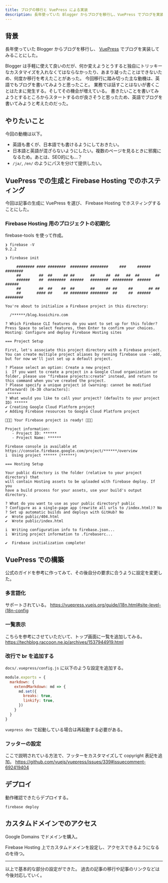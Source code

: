 ```yaml
---
title: ブログの移行と VuePress による実装
description: 長年使っていた Blogger からブログを移行し、VuePress でブログを実装してみることにした。
---
```

## 背景

長年使っていた Blogger からブログを移行し、 [VuePress](https://vuepress.vuejs.org/) でブログを実装してみることにした。

Blogger は手軽に使えて良いのだが、何か変えようとうすると独自にトリッキーなカスタマイズを入れなくてはならなかったり、あまり凝ったことはできないため、何度か移行を考えたことがあった。
今回移行に踏み切った主な動機は、英語でもブログを書いてみようと思ったこと。
業務では話すことはないが書くことはたまに発生する。そしてその機会が増えている。
書きたいことを書いてみようとするところからスタートするのが良さそうと思ったため、英語でブログを書いてみようと考えたのだった。

## やりたいこと

今回の動機は以下。

- 英語も書くが、日本語でも書けるようにしておきたい。
- 日本語と英語が混ざらないようにしたい。複数のページを見るときに邪魔になるため。あとは、SEO的にも...？
- `/ja/`, `/en/` のようにパスを分けて提供したい。

## VuePress での生成と Firebase Hosting でのホスティング

今回は記事の生成に VuePress を選び、 Firebase Hosting でホスティングすることにした。

### Firebase Hosting 用のプロジェクトの初期化

firebase-tools を使って作成。

```
❯ firebase -V
9.2.2

❯ firebase init

     ######## #### ########  ######## ########     ###     ######  ########
     ##        ##  ##     ## ##       ##     ##  ##   ##  ##       ##
     ######    ##  ########  ######   ########  #########  ######  ######
     ##        ##  ##    ##  ##       ##     ## ##     ##       ## ##
     ##       #### ##     ## ######## ########  ##     ##  ######  ########

You're about to initialize a Firebase project in this directory:

  /******/blog.ksoichiro.com

? Which Firebase CLI features do you want to set up for this folder? Press Space to select features, then Enter to confirm your choices. Hosting: Configure and deploy Firebase Hosting sites

=== Project Setup

First, let's associate this project directory with a Firebase project.
You can create multiple project aliases by running firebase use --add,
but for now we'll just set up a default project.

? Please select an option: Create a new project
i  If you want to create a project in a Google Cloud organization or folder, please use "firebase projects:create" instead, and return to this command when you've created the project.
? Please specify a unique project id (warning: cannot be modified afterward) [6-30 characters]:
 ******
? What would you like to call your project? (defaults to your project ID) ******
✔ Creating Google Cloud Platform project
✔ Adding Firebase resources to Google Cloud Platform project

🎉🎉🎉 Your Firebase project is ready! 🎉🎉🎉

Project information:
   - Project ID: ******
   - Project Name: ******

Firebase console is available at
https://console.firebase.google.com/project/******/overview
i  Using project ****** (******)

=== Hosting Setup

Your public directory is the folder (relative to your project directory) that
will contain Hosting assets to be uploaded with firebase deploy. If you
have a build process for your assets, use your build's output directory.

? What do you want to use as your public directory? public
? Configure as a single-page app (rewrite all urls to /index.html)? No
? Set up automatic builds and deploys with GitHub? No
✔  Wrote public/404.html
✔  Wrote public/index.html

i  Writing configuration info to firebase.json...
i  Writing project information to .firebaserc...

✔  Firebase initialization complete!
```

## VuePress での構築

公式のガイドを参考に作ってみて、その後自分の要求に合うように設定を変更した。

### 多言語化

サポートされている。
https://vuepress.vuejs.org/guide/i18n.html#site-level-i18n-config

### 一覧表示

こちらを参考にさせていただいて、トップ画面に一覧を追加してみる。
https://techblog.raccoon.ne.jp/archives/1537944919.html

### 改行で br を追加する

`docs/.vuepress/config.js` に以下のような設定を追加する。

```javascript
module.exports = {
  markdown: {
    extendMarkdown: md => {
      md.set({
        breaks: true,
        linkify: true,
      })
    }
  }
}
```

`vuepress dev` で起動している場合は再起動する必要がある。

### フッターの設定

ここで説明されている方法で、フッターをカスタマイズして copyright 表記を追加。
https://github.com/vuejs/vuepress/issues/339#issuecomment-692419404

## デプロイ

動作確認できたらデプロイする。

```
firebase deploy
```

## カスタムドメインでのアクセス

Google Domains でドメインを購入。

Firebase Hosting 上でカスタムドメインを設定し、アクセスできるようになるのを待つ。

---

以上で基本的な部分の設定ができた。
過去の記事の移行や記事のリンクなどは今後対応していく。
